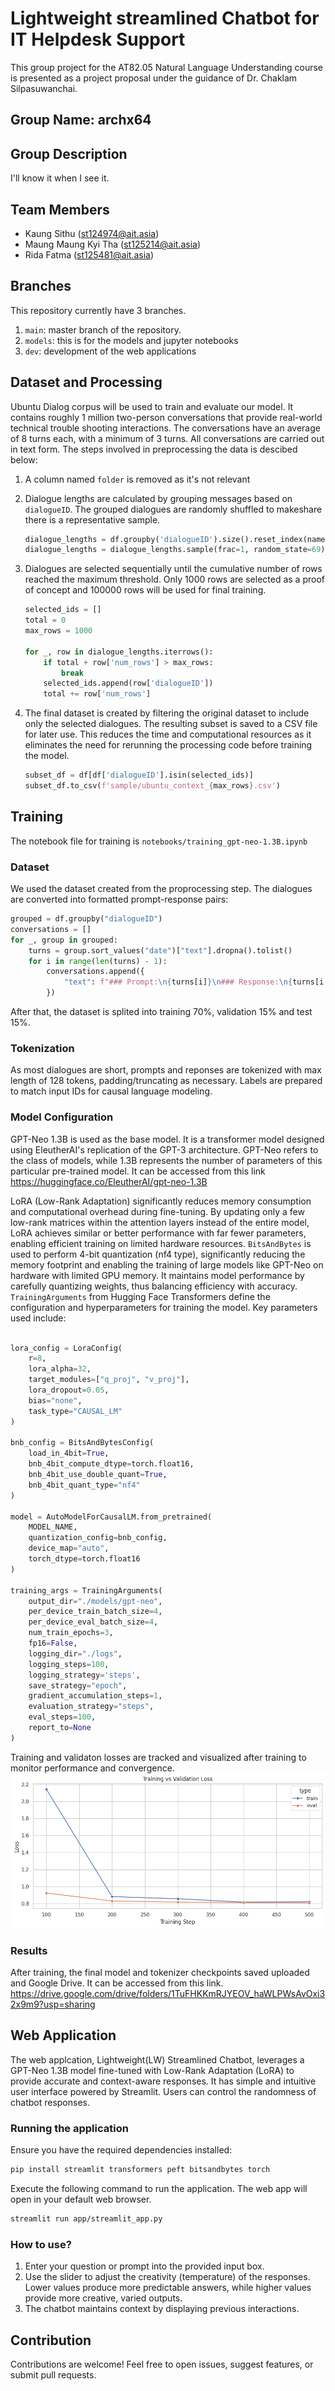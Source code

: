 # Lightweight streamlined Chatbot for IT Helpdesk Support

This group project for the AT82.05 Natural Language Understanding course is presented as a project proposal under the guidance of Dr. Chaklam Silpasuwanchai.

## Group Name: archx64

## Group Description

I'll know it when I see it.

## Team Members

- Kaung Sithu (<st124974@ait.asia>)
- Maung Maung Kyi Tha (<st125214@ait.asia>)
- Rida Fatma (<st125481@ait.asia>)

## Branches

This repository currently have 3 branches.

1. `main`: master branch of the repository.
2. `models`: this is for the models and jupyter notebooks
3. `dev`: development of the web applications

## Dataset and Processing

Ubuntu Dialog corpus will be used to train and evaluate our model. It contains roughly 1 million two-person conversations that provide real-world technical trouble shooting interactions. The conversations have an average of 8 turns each, with a minimum of 3 turns. All conversations are carried out in text form. The steps involved in preprocessing the data is descibed below:

1. A column named `folder` is removed as it's not relevant
2. Dialogue lengths are calculated by grouping messages based on `dialogueID`. The grouped dialogues are randomly shuffled to makeshare there is a representative sample.

    ```python
    dialogue_lengths = df.groupby('dialogueID').size().reset_index(name='num_rows')
    dialogue_lengths = dialogue_lengths.sample(frac=1, random_state=69)
    ```

3. Dialogues are selected sequentially until the cumulative number of rows reached the maximum threshold. Only 1000 rows are selected as a proof of concept and 100000 rows will be used for final training.

    ```python
    selected_ids = []
    total = 0
    max_rows = 1000

    for _, row in dialogue_lengths.iterrows():
        if total + row['num_rows'] > max_rows:
            break
        selected_ids.append(row['dialogueID'])
        total += row['num_rows']
    ```

4. The final dataset is created by filtering the original dataset to include only the selected dialogues. The resulting subset is saved to a CSV file for later use. This reduces the time and computational resources as it eliminates the need for rerunning the processing code before training the model.

    ```python
    subset_df = df[df['dialogueID'].isin(selected_ids)]
    subset_df.to_csv(f'sample/ubuntu_context_{max_rows}.csv')
    ```

## Training

The notebook file for training is `notebooks/training_gpt-neo-1.3B.ipynb`

### Dataset

We used the dataset created from the proprocessing step. The dialogues are converted into formatted prompt-response pairs:

```python
grouped = df.groupby("dialogueID")
conversations = []
for _, group in grouped:
    turns = group.sort_values("date")["text"].dropna().tolist()
    for i in range(len(turns) - 1):
        conversations.append({
            "text": f"### Prompt:\n{turns[i]}\n### Response:\n{turns[i + 1]}"
        })
```

After that, the dataset is splited into training 70%, validation 15% and test 15%.

### Tokenization

As most dialogues are short, prompts and reponses are tokenized with max length of 128 tokens, padding/truncating as necessary. Labels are prepared to match input IDs for causal language modeling.

### Model Configuration

GPT-Neo 1.3B is used as the base model. It is a transformer model designed using EleutherAI's replication of the GPT-3 architecture. GPT-Neo refers to the class of models, while 1.3B represents the number of parameters of this particular pre-trained model. It can be accessed from this link <https://huggingface.co/EleutherAI/gpt-neo-1.3B>

LoRA (Low-Rank Adaptation) significantly reduces memory consumption and computational overhead during fine-tuning. By updating only a few low-rank matrices within the attention layers instead of the entire model, LoRA achieves similar or better performance with far fewer parameters, enabling efficient training on limited hardware resources. `BitsAndBytes` is used to perform 4-bit quantization (nf4 type), significantly reducing the memory footprint and enabling the training of large models like GPT-Neo on hardware with limited GPU memory. It maintains model performance by carefully quantizing weights, thus balancing efficiency with accuracy. `TrainingArguments` from Hugging Face Transformers define the configuration and hyperparameters for training the model. Key parameters used include:

```python

lora_config = LoraConfig(
    r=8,
    lora_alpha=32,
    target_modules=["q_proj", "v_proj"],
    lora_dropout=0.05,
    bias="none",
    task_type="CAUSAL_LM"
)

bnb_config = BitsAndBytesConfig(
    load_in_4bit=True,
    bnb_4bit_compute_dtype=torch.float16,
    bnb_4bit_use_double_quant=True,
    bnb_4bit_quant_type="nf4"
)

model = AutoModelForCausalLM.from_pretrained(
    MODEL_NAME,
    quantization_config=bnb_config,
    device_map="auto",
    torch_dtype=torch.float16
)

training_args = TrainingArguments(
    output_dir="./models/gpt-neo",
    per_device_train_batch_size=4,
    per_device_eval_batch_size=4,
    num_train_epochs=3,
    fp16=False,
    logging_dir="./logs",
    logging_steps=100,
    logging_strategy='steps',
    save_strategy="epoch",
    gradient_accumulation_steps=1,
    evaluation_strategy="steps",
    eval_steps=100,
    report_to=None
)
```

Training and validaton losses are tracked and visualized after training to monitor performance and convergence. ![Description](figures/train_valid_loss.PNG)

### Results

After training, the final model and tokenizer checkpoints saved uploaded and Google Drive. It can be accessed from this link. <https://drive.google.com/drive/folders/1TuFHKKmRJYEOV_haWLPWsAvOxi32x9m9?usp=sharing>

## Web Application

The web applcation, Lightweight(LW) Streamlined Chatbot, leverages a GPT-Neo 1.3B model fine-tuned with Low-Rank Adaptation (LoRA) to provide accurate and context-aware responses. It has simple and intuitive user interface powered by Streamlit. Users can control the randomness of chatbot responses.

### Running the application

Ensure you have the required dependencies installed:

```bash
pip install streamlit transformers peft bitsandbytes torch
```

Execute the following command to run the application. The web app will open in your default web browser.

```bash
streamlit run app/streamlit_app.py
```

### How to use?

1. Enter your question or prompt into the provided input box.
2. Use the slider to adjust the creativity (temperature) of the responses. Lower values produce more predictable answers, while higher values provide more creative, varied outputs.
3. The chatbot maintains context by displaying previous interactions.

## Contribution

Contributions are welcome! Feel free to open issues, suggest features, or submit pull requests.
